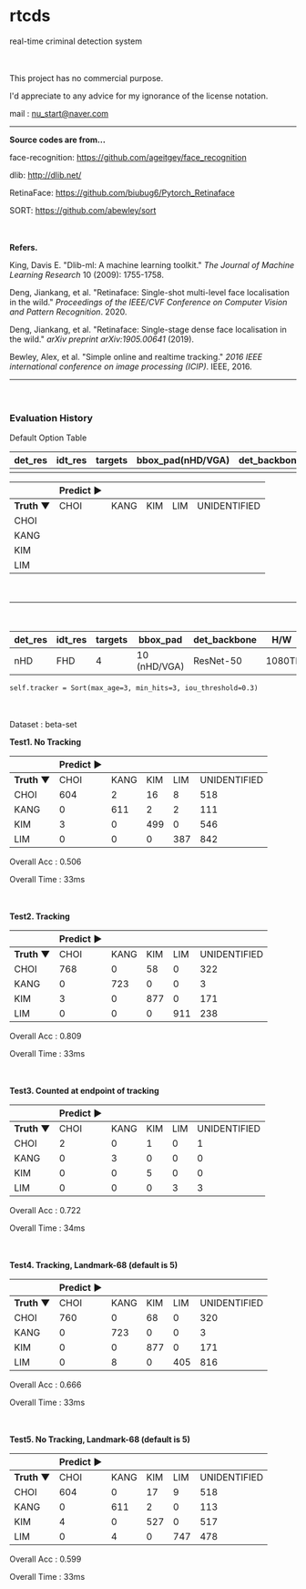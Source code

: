 # rtcds
real-time criminal detection system

　

This project has no commercial purpose.

I'd appreciate to any advice for my ignorance of the license notation.

mail : nu_start@naver.com


------

**Source codes are from...**

face-recognition: https://github.com/ageitgey/face_recognition

dlib: http://dlib.net/

RetinaFace: https://github.com/biubug6/Pytorch_Retinaface

SORT: https://github.com/abewley/sort

　

**Refers.**

King, Davis E. "Dlib-ml: A machine learning toolkit." *The Journal of Machine Learning Research* 10 (2009): 1755-1758.

Deng, Jiankang, et al. "Retinaface: Single-shot multi-level face localisation in the wild." *Proceedings of the IEEE/CVF Conference on Computer Vision and Pattern Recognition*. 2020.

Deng, Jiankang, et al. "Retinaface: Single-stage dense face localisation in the wild." *arXiv preprint arXiv:1905.00641* (2019).

Bewley, Alex, et al. "Simple online and realtime tracking." *2016 IEEE international conference on image processing (ICIP)*. IEEE, 2016.

------

　

### Evaluation History

Default Option Table

| det_res | idt_res | targets | bbox_pad(nHD/VGA) | det_backbone | H/W  | OS   |
| ------- | ------- | ------- | ----------------- | ------------ | ---- | ---- |
|         |         |         |                   |              |      |      |

|             | Predict ▶ |      |      |      |              |
| ----------- | --------- | ---- | ---- | ---- | ------------ |
| **Truth ▼** | CHOI      | KANG | KIM  | LIM  | UNIDENTIFIED |
| CHOI        |           |      |      |      |              |
| KANG        |           |      |      |      |              |
| KIM         |           |      |      |      |              |
| LIM         |           |      |      |      |              |

　

------

　

| det_res | idt_res | targets | bbox_pad     | det_backbone | H/W    | OS   |
| ------- | ------- | ------- | ------------ | ------------ | ------ | ---- |
| nHD     | FHD     | 4       | 10 (nHD/VGA) | ResNet-50    | 1080TI | Win  |

```
self.tracker = Sort(max_age=3, min_hits=3, iou_threshold=0.3)
```

　

Dataset : beta-set

**Test1. No Tracking**

|             | Predict ▶ |      |      |      |              |
| ----------- | --------- | ---- | ---- | ---- | ------------ |
| **Truth ▼** | CHOI      | KANG | KIM  | LIM  | UNIDENTIFIED |
| CHOI        | 604       | 2    | 16   | 8    | 518          |
| KANG        | 0         | 611  | 2    | 2    | 111          |
| KIM         | 3         | 0    | 499  | 0    | 546          |
| LIM         | 0         | 0    | 0    | 387  | 842          |

Overall Acc : 0.506

Overall Time : 33ms

　

**Test2. Tracking**

|             | Predict ▶ |      |      |      |              |
| ----------- | --------- | ---- | ---- | ---- | ------------ |
| **Truth ▼** | CHOI      | KANG | KIM  | LIM  | UNIDENTIFIED |
| CHOI        | 768       | 0    | 58   | 0    | 322          |
| KANG        | 0         | 723  | 0    | 0    | 3            |
| KIM         | 3         | 0    | 877  | 0    | 171          |
| LIM         | 0         | 0    | 0    | 911  | 238          |

Overall Acc : 0.809

Overall Time : 33ms

　

**Test3. Counted at endpoint of tracking**

|             | Predict ▶ |      |      |      |              |
| ----------- | --------- | ---- | ---- | ---- | ------------ |
| **Truth ▼** | CHOI      | KANG | KIM  | LIM  | UNIDENTIFIED |
| CHOI        | 2         | 0    | 1    | 0    | 1            |
| KANG        | 0         | 3    | 0    | 0    | 0            |
| KIM         | 0         | 0    | 5    | 0    | 0            |
| LIM         | 0         | 0    | 0    | 3    | 3            |

Overall Acc : 0.722

Overall Time : 34ms

　

**Test4. Tracking, Landmark-68 (default is 5)**

|             | Predict ▶ |      |      |      |              |
| ----------- | --------- | ---- | ---- | ---- | ------------ |
| **Truth ▼** | CHOI      | KANG | KIM  | LIM  | UNIDENTIFIED |
| CHOI        | 760       | 0    | 68   | 0    | 320          |
| KANG        | 0         | 723  | 0    | 0    | 3            |
| KIM         | 0         | 0    | 877  | 0    | 171          |
| LIM         | 0         | 8    | 0    | 405  | 816          |

Overall Acc : 0.666

Overall Time : 33ms

　

**Test5. No Tracking, Landmark-68 (default is 5)**

|             | Predict ▶ |      |      |      |              |
| ----------- | --------- | ---- | ---- | ---- | ------------ |
| **Truth ▼** | CHOI      | KANG | KIM  | LIM  | UNIDENTIFIED |
| CHOI        | 604       | 0    | 17   | 9    | 518          |
| KANG        | 0         | 611  | 2    | 0    | 113          |
| KIM         | 4         | 0    | 527  | 0    | 517          |
| LIM         | 0         | 4    | 0    | 747  | 478          |

Overall Acc : 0.599

Overall Time : 33ms

　
